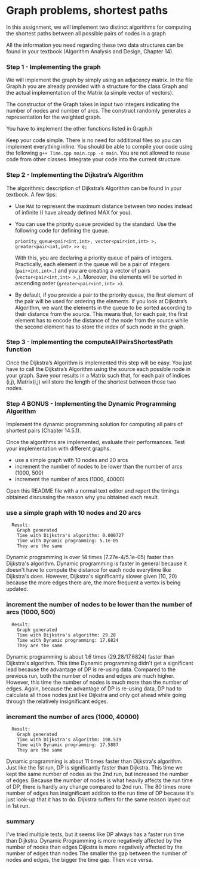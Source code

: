 # Graph problems, shortest paths

In this assignment, we will implement two distinct algorithms for computing the shortest paths between all possible pairs of nodes in a graph

All the information you need regarding these two data structures can be found in your textbook (Algorithm Analysis and Design, Chapter 14).

### Step 1 - Implementing the graph

We will implement the graph by simply using an adjacency matrix. In the file Graph.h you are already provided with a structure for the class Graph and the actual implementation of the Matrix (a simple vector of vectors).

The constructor of the Graph takes in input two integers indicating the number of nodes and number of arcs.
The construct randomly generates a representation for the weighted graph.

You have to implement the other functions listed in Graph.h

Keep your code simple.
There is no need for additional files so you can implement everything inline. You should be able to compile your code using the following `g++ Time.cpp main.cpp -o main`.
You are not allowed to reuse code from other classes. Integrate your code into the current structure.

### Step 2 - Implementing the Dijkstra’s Algorithm

The algorithmic description of Dijkstra’s Algorithm can be found in your textbook. A few tips:

- Use `MAX` to represent the maximum distance between two nodes instead of infinite (I have already defined MAX for you).
- You can use the priority queue provided by the standard. Use the following code for defining the queue.

  `priority_queue<pair<int,int>, vector<pair<int,int> >,  greater<pair<int,int> >> q;`

  With this, you are declaring a priority queue of pairs of integers. Practically, each element in the queue will be a pair of integers (`pair<int,int>,`) and you are creating a vector of pairs (`vector<pair<int,int> >,`). Moreover, the elements will be sorted in ascending order (`greater<pair<int,int> >`).

- By default, if you provide a pair to the priority queue, the first element of the pair will be used for ordering the elements. If you look at Dijkstra’s Algorithm, we want the elements in the queue to be sorted according to their distance from the source. This means that, for each pair, the first element has to encode the distance of the node from the source while the second element has to store the index of such node in the graph.


### Step 3 - Implementing the computeAllPairsShortestPath function

Once the Dijkstra’s Algorithm is implemented this step will be easy. You just have to call the Dijkstra’s Algorithm using the source each possible node in your graph. Save your results in a Matrix such that, for each pair of indices (i,j), Matrix(i,j) will store the length of the shortest between those two nodes.


### Step 4 BONUS - Implementing the Dynamic Programming Algorithm

Implement the dynamic programming solution for computing all pairs of shortest pairs (Chapter 14.5.1).

Once the algorithms are implemented, evaluate their performances. Test your implementation with different graphs.

- use a simple graph with 10 nodes and 20 arcs
- increment the number of nodes to be lower than the number of arcs (1000, 500)
- increment the number of arcs (1000, 40000)

Open this README file with a normal text editor and report the timings obtained discussing the reason why you obtained each result.

### use a simple graph with 10 nodes and 20 arcs
```
  Result: 
    Graph generated 
    Time with Dijkstra's algorithm: 0.000727
    Time with Dynamic programming: 5.1e-05
    They are the same
```
Dynamic programming is over 14 times (7.27e-4/5.1e-05) faster than Dijkstra's algorithm. Dynamic programming is faster in general because it doesn't have to compute the distance for each node everytime like Dijkstra's does. However, Dijkstra's significantly slower given (10, 20) because the more edges there are, the more frequent a vertex is being updated.

### increment the number of nodes to be lower than the number of arcs (1000, 500)
```
  Result:
    Graph generated 
    Time with Dijkstra's algorithm: 29.28
    Time with Dynamic programming: 17.6824
    They are the same
```
Dynamic programming is about 1.6 times (29.28/17.6824) faster than Dijkstra's algorithm. This time Dynamic programming didn't get a significant lead because the advantage of DP is re-using data. Compared to the previous run, both the number of nodes and edges are much higher. However, this time the number of nodes is much more than the number of edges. Again, because the advantage of DP is re-using data, DP had to calculate all those nodes just like Dijkstra and only got ahead while going through the relatively insignificant edges.

### increment the number of arcs (1000, 40000)
```
  Result:
    Graph generated 
    Time with Dijkstra's algorithm: 198.539
    Time with Dynamic programming: 17.5887
    They are the same
```
Dynamic programming is about 11 times faster than Dijkstra's algorithm. Just like the 1st run, DP is significantly faster than Dijkstra. This time we kept the same number of nodes as the 2nd run, but increased the number of edges. Because the number of nodes is what heavily affects the run time of DP, there is hardly any change compared to 2nd run. The 80 times more number of edges has insignificant additon to the run time of DP because it's just look-up that it has to do. Dijkstra suffers for the same reason layed out in 1st run.

### summary
I've tried multiple tests, but it seems like DP always has a faster run time than Dijkstra.
Dynamic Programming is more negatively affected by the number of nodes than edges
Dijkstra is more negatively affected by the number of edges than nodes
The smaller the gap between the number of nodes and edges, the bigger the time gap. Then vice versa.

